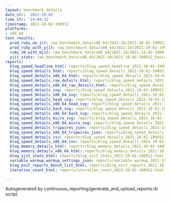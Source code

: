 ```yaml
---
layout: benchmark_details
date_str: '2021-10-02'
time_str: '19:09:12'
timestamp: 2021-10-02-190912
platforms:
- x86_64
test_results:
  prod_ruby_no_jit: raw_benchmark_data/x86_64/2021-10/2021-10-02-190912_basic_benchmark_prod_ruby_no_jit.json
  prod_ruby_with_yjit: raw_benchmark_data/x86_64/2021-10/2021-10-02-190912_basic_benchmark_prod_ruby_with_yjit.json
  ruby_30_with_mjit: raw_benchmark_data/x86_64/2021-10/2021-10-02-190912_basic_benchmark_ruby_30_with_mjit.json
  yjit_stats: raw_benchmark_data/x86_64/2021-10/2021-10-02-190912_basic_benchmark_yjit_stats.json
reports:
  blog_speed_headline_html: reports/blog_speed_headline_2021-10-02-190912.html
  blog_speed_details_html: reports/blog_speed_details_2021-10-02-190912.html
  blog_speed_details_x86_64_html: reports/blog_speed_details_2021-10-02-190912.x86_64.html
  blog_speed_details_raw_details_html: reports/blog_speed_details_2021-10-02-190912.raw_details.html
  blog_speed_details_x86_64_raw_details_html: reports/blog_speed_details_2021-10-02-190912.x86_64.raw_details.html
  blog_speed_details_svg: reports/blog_speed_details_2021-10-02-190912.svg
  blog_speed_details_x86_64_svg: reports/blog_speed_details_2021-10-02-190912.x86_64.svg
  blog_speed_details_head_svg: reports/blog_speed_details_2021-10-02-190912.head.svg
  blog_speed_details_x86_64_head_svg: reports/blog_speed_details_2021-10-02-190912.x86_64.head.svg
  blog_speed_details_back_svg: reports/blog_speed_details_2021-10-02-190912.back.svg
  blog_speed_details_x86_64_back_svg: reports/blog_speed_details_2021-10-02-190912.x86_64.back.svg
  blog_speed_details_micro_svg: reports/blog_speed_details_2021-10-02-190912.micro.svg
  blog_speed_details_x86_64_micro_svg: reports/blog_speed_details_2021-10-02-190912.x86_64.micro.svg
  blog_speed_details_tripwires_json: reports/blog_speed_details_2021-10-02-190912.tripwires.json
  blog_speed_details_x86_64_tripwires_json: reports/blog_speed_details_2021-10-02-190912.x86_64.tripwires.json
  blog_speed_details_csv: reports/blog_speed_details_2021-10-02-190912.csv
  blog_speed_details_x86_64_csv: reports/blog_speed_details_2021-10-02-190912.x86_64.csv
  blog_memory_details_html: reports/blog_memory_details_2021-10-02-190912.html
  blog_memory_details_x86_64_html: reports/blog_memory_details_2021-10-02-190912.x86_64.html
  blog_yjit_stats_html: reports/blog_yjit_stats_2021-10-02-190912.html
  variable_warmup_warmup_settings_json: reports/variable_warmup_2021-10-02-190912.warmup_settings.json
  blog_exit_reports_bench_list_html: reports/blog_exit_reports_2021-10-02-190912.bench_list.html
  iteration_count_html: reports/iteration_count_2021-10-02-190912.html

---
```

Autogenerated by continuous_reporting/generate_and_upload_reports.rb script.
